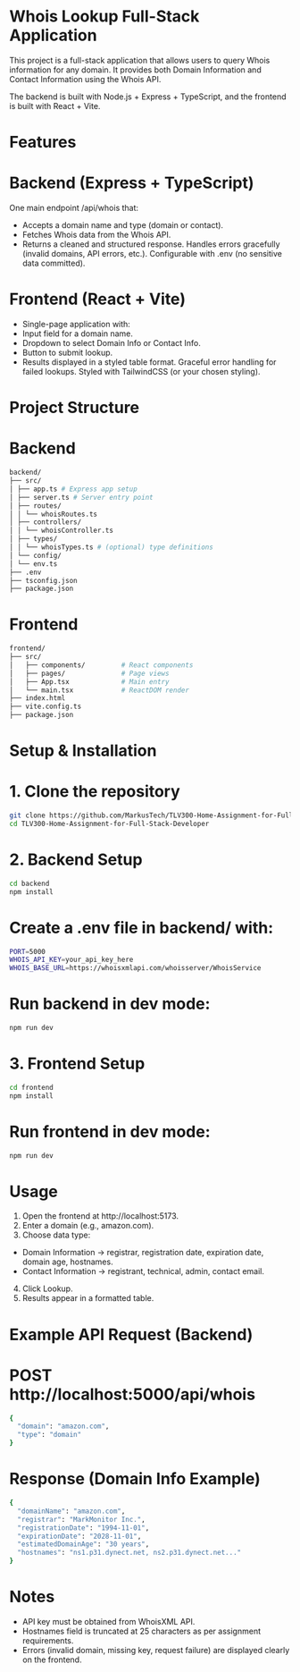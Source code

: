 # Whois Lookup Full-Stack Application

This project is a full-stack application that allows users to query Whois information for any domain.
It provides both Domain Information and Contact Information using the Whois API.

The backend is built with Node.js + Express + TypeScript, and the frontend is built with React + Vite.

# Features

# Backend (Express + TypeScript)

One main endpoint /api/whois that:

- Accepts a domain name and type (domain or contact).
- Fetches Whois data from the Whois API.
- Returns a cleaned and structured response.
  Handles errors gracefully (invalid domains, API errors, etc.).
  Configurable with .env (no sensitive data committed).

# Frontend (React + Vite)

- Single-page application with:
- Input field for a domain name.
- Dropdown to select Domain Info or Contact Info.
- Button to submit lookup.
- Results displayed in a styled table format.
  Graceful error handling for failed lookups.
  Styled with TailwindCSS (or your chosen styling).

# Project Structure

# Backend

```bash
backend/
├── src/
│ ├── app.ts # Express app setup
│ ├── server.ts # Server entry point
│ ├── routes/
│ │ └── whoisRoutes.ts
│ ├── controllers/
│ │ └── whoisController.ts
│ ├── types/
│ │ └── whoisTypes.ts # (optional) type definitions
│ └── config/
│ └── env.ts
├── .env
├── tsconfig.json
├── package.json

```

# Frontend

```bash
frontend/
├── src/
│   ├── components/         # React components
│   ├── pages/              # Page views
│   ├── App.tsx             # Main entry
│   └── main.tsx            # ReactDOM render
├── index.html
├── vite.config.ts
├── package.json

```

# Setup & Installation

# 1. Clone the repository

```bash
git clone https://github.com/MarkusTech/TLV300-Home-Assignment-for-Full-Stack-Developer.git
cd TLV300-Home-Assignment-for-Full-Stack-Developer
```

# 2. Backend Setup

```bash
cd backend
npm install
```

# Create a .env file in backend/ with:

```bash
PORT=5000
WHOIS_API_KEY=your_api_key_here
WHOIS_BASE_URL=https://whoisxmlapi.com/whoisserver/WhoisService

```

# Run backend in dev mode:

```bash
npm run dev
```

# 3. Frontend Setup

```bash
cd frontend
npm install
```

# Run frontend in dev mode:

```bash
npm run dev
```

# Usage

1. Open the frontend at http://localhost:5173.
2. Enter a domain (e.g., amazon.com).
3. Choose data type:

- Domain Information → registrar, registration date, expiration date, domain age, hostnames.
- Contact Information → registrant, technical, admin, contact email.

4. Click Lookup.
5. Results appear in a formatted table.

# Example API Request (Backend)

# POST http://localhost:5000/api/whois

```bash
{
  "domain": "amazon.com",
  "type": "domain"
}
```

# Response (Domain Info Example)

```bash
{
  "domainName": "amazon.com",
  "registrar": "MarkMonitor Inc.",
  "registrationDate": "1994-11-01",
  "expirationDate": "2028-11-01",
  "estimatedDomainAge": "30 years",
  "hostnames": "ns1.p31.dynect.net, ns2.p31.dynect.net..."
}
```

# Notes

- API key must be obtained from WhoisXML API.
- Hostnames field is truncated at 25 characters as per assignment requirements.
- Errors (invalid domain, missing key, request failure) are displayed clearly on the frontend.
